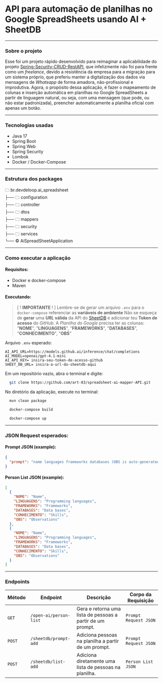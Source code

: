 # API para automação de planilhas no Google SpreadSheets usando AI + SheetDB

---

### Sobre o projeto
Esse foi um projeto rápido desenvolvido para reimaginar a aplicabilidade do projeto [Spring-Security-CRUD-RestAPI](https://github.com/art-83/spring-security-crud-restAPI), que infelizmente não foi para frente como um _freelance_, devido a resistência da empresa para a migração para um sistema próprio, que preferiu manter a digitalização dos dados via mensagens de _Whatsapp_ de forma amadora, não-profissional e improdutiva. Agora, o propósito dessa aplicação, é fazer o mapeamento de colunas e inserção automática em planilhas no Google SpreadSheets a partir de linguagem natural, ou seja, com uma mensagem (que pode, ou não estar padronizada), preencher automaticamente  a planilha oficial com apenas um botão.

--- 

### Tecnologias usadas

- Java 17
- Spring Boot
- Spring Web
- Spring Security
- Lombok
- Docker / Docker-Compose

---

### Estrutura dos packages

🗀 br.devdeloop.ai_spreadsheet\
├── 🗀 configuration\
├── 🗀 controller\
├── 🗀 dtos\
├── 🗀 mappers\
├── 🗀 security\
├── 🗀 services\
└── ©️ AiSpreadSheetApplication

---

### Como executar a aplicação


#### Requisitos:
- Docker e docker-compose
- Maven

#### Executando:
> [ ! **IMPORTANTE** ! ] Lembre-se de gerar um arquivo `.env` para o `docker-compose` referenciar as **variáveis de ambiente** Não se esqueça de **gerar** uma **_URL_ válida** da API do [SheetDB](https://sheetdb.io/) e adicionar teu **Token de acesso** do _GitHub_. A _Planilha do Google_ precisa ter as colunas: "**NOME**", "**LINGUAGENS**", "**FRAMEWORKS**", "**DATABASES**", "**CONHECIMENTO**", "**OBS**"

Arquivo `.env` esperado:
```
AI_API_URL=https://models.github.ai/inference/chat/completions
AI_MODEL=openai/gpt-4.1-mini
AI_API_KEY= insira-seu-token-de-acesso-github
SHEET_DB_URL= insira-a-url-do-sheetdb-aqui
```

Em um repositório vazio, abra o terminal e digite:
```bash
  git clone https://github.com/art-83/spreadsheet-ai-mapper-API.git
```
No diretório da aplicação, execute no terminal:
```bash
  mvn clean package
```
```bash
  docker-compose build
```
```bash
  docker-compose up
```

---

### JSON Request esperados:

#### Prompt JSON (example):
```json
{
  "prompt": "name languages frameworks databases (OBS is auto-generated)"
}
```

#### Person List JSON (example):
```json
[
  {
    "NOME": "Name",
    "LINGUAGENS": "Programming languages",
    "FRAMEWORKS": "Frameworks",
    "DATABASES": "Data bases",
    "CONHECIMENTO": "Skills",
    "OBS": "Observations"
  },
  {
    "NOME": "Name",
    "LINGUAGENS": "Programming languages",
    "FRAMEWORKS": "Frameworks",
    "DATABASES": "Data bases",
    "CONHECIMENTO": "Skills",
    "OBS": "Observations"
  }
]
```

---
### Endpoints

| Método | Endpoint                | Descrição                                                 | Corpo da Requisição     |
| ------ |-------------------------|-----------------------------------------------------------|-------------------------|
| `GET`  | `/open-ai/person-list`  | Gera e retorna uma lista de pessoas a partir de um prompt.| `Prompt Request JSON`   |
| `POST` | `/sheetdb/prompt-add`   | Adiciona pessoas na planilha a partir de um prompt.       | `Prompt Request JSON`   |
| `POST` | `/sheetdb/list-add`     | Adiciona diretamente uma lista de pessoas na planilha.    | `Person List JSON`      |
